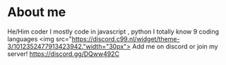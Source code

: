 # About me
He/Him coder
I mostly code in javascript , python 
I totally know 9 coding languages
<img src="https://discord.c99.nl/widget/theme-3/1012352477913423942."width="30px"> 
Add me on discord or join my server! 
https://discord.gg/DQww492C
